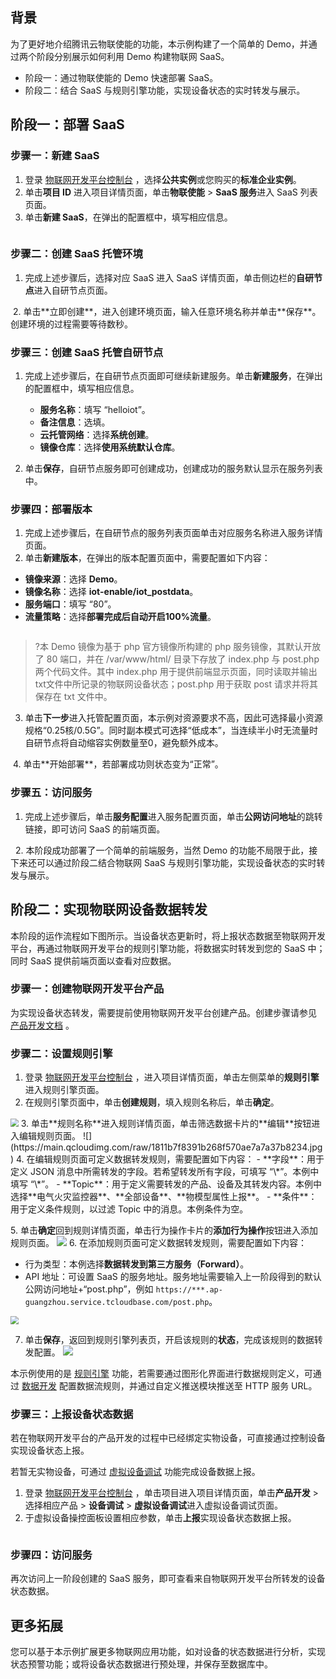 ## 背景

为了更好地介绍腾讯云物联使能的功能，本示例构建了一个简单的 Demo，并通过两个阶段分别展示如何利用 Demo 构建物联网 SaaS。

- 阶段一：通过物联使能的 Demo 快速部署 SaaS。
- 阶段二：结合 SaaS 与规则引擎功能，实现设备状态的实时转发与展示。

## 阶段一：部署 SaaS

### 步骤一：新建 SaaS 

1. 登录 [物联网开发平台控制台](https://console.cloud.tencent.com/iotexplorer) ，选择**公共实例**或您购买的**标准企业实例**。
2. 单击**项目 ID** 进入项目详情页面，单击**物联使能** > **SaaS 服务**进入 SaaS 列表页面。
3. 单击**新建 SaaS**，在弹出的配置框中，填写相应信息。<br>
<img src="https://main.qcloudimg.com/raw/723b6e44a63762ca4accbbc6a0a539ce.png" alt="" style=" zoom: 80%;" />

### 步骤二：创建 SaaS 托管环境

1. 完成上述步骤后，选择对应 SaaS 进入 SaaS 详情页面，单击侧边栏的**自研节点**进入自研节点页面。
<img src="https://main.qcloudimg.com/raw/83f8cb327a61fab7a6a3ad093d8f9ef7.png" alt="" style="" />
2. 单击**立即创建**，进入创建环境页面，输入任意环境名称并单击**保存**。创建环境的过程需要等待数秒。
<img src="https://main.qcloudimg.com/raw/e5f45b0ade325b2e7567490d1abaa39c.png" alt="" style="zoom: 80%;" />

### 步骤三：创建 SaaS 托管自研节点

1. 完成上述步骤后，在自研节点页面即可继续新建服务。单击**新建服务**，在弹出的配置框中，填写相应信息。

   - **服务名称**：填写 “helloiot”。
   - **备注信息**：选填。
   - **云托管网络**：选择**系统创建**。
   - **镜像仓库**：选择**使用系统默认仓库**。

   <img src="https://main.qcloudimg.com/raw/addea7e61bd1e153076086a8ae4ebd1d.png" alt="" style="zoom: 80%;" />

2. 单击**保存**，自研节点服务即可创建成功，创建成功的服务默认显示在服务列表中。

### 步骤四：部署版本

1. 完成上述步骤后，在自研节点的服务列表页面单击对应服务名称进入服务详情页面。
2. 单击**新建版本**，在弹出的版本配置页面中，需要配置如下内容：
 - **镜像来源**：选择 **Demo**。
 - **镜像名称**：选择 **iot-enable/iot_postdata**。
 - **服务端口**：填写 “80”。
 - **流量策略**：选择**部署完成后自动开启100%流量**。

<img src="https://main.qcloudimg.com/raw/49fb36c111dae7beaa32c2f852c799b7.png" alt="" style="zoom: 80%;" />

>?本 Demo 镜像为基于 php 官方镜像所构建的 php 服务镜像，其默认开放了 80 端口，并在 /var/www/html/ 目录下存放了 index.php 与 post.php 两个代码文件。其中 index.php 用于提供前端显示页面，同时读取并输出txt文件中所记录的物联网设备状态；post.php 用于获取 post 请求并将其保存在 txt 文件中。
>
3. 单击**下一步**进入托管配置页面，本示例对资源要求不高，因此可选择最小资源规格“0.25核/0.5G”。同时副本模式可选择“低成本”，当连续半小时无流量时自研节点将自动缩容实例数量至0，避免额外成本。
<img src="https://main.qcloudimg.com/raw/f14d913f9646b8acbb921b75f29ce4ae.png" alt="" style="zoom: 80%;" />
4. 单击**开始部署**，若部署成功则状态变为“正常”。
<img src="https://main.qcloudimg.com/raw/7e95460c23c1d3f4b1cdce449b49449b.png" alt="" style="" />

### 步骤五：访问服务

1. 完成上述步骤后，单击**服务配置**进入服务配置页面，单击**公网访问地址**的跳转链接，即可访问 SaaS 的前端页面。
<img src="https://main.qcloudimg.com/raw/9e3dabf221344c2c1d70f6d01f946871.jpg" alt="" style="" />
<img src="https://qcloudimg.tencent-cloud.cn/raw/ee9abaedf1b489a2182b13fef613f32d.jpg" alt="" style="" />
2. 本阶段成功部署了一个简单的前端服务，当然 Demo 的功能不局限于此，接下来还可以通过阶段二结合物联网 SaaS 与规则引擎功能，实现设备状态的实时转发与展示。

## 阶段二：实现物联网设备数据转发

本阶段的运作流程如下图所示。当设备状态更新时，将上报状态数据至物联网开发平台，再通过物联网开发平台的规则引擎功能，将数据实时转发到您的 SaaS 中；同时 SaaS 提供前端页面以查看对应数据。
<img src="https://main.qcloudimg.com/raw/d3d688cb40424f417bbcf14df45b8a9d.jpg" alt="" style="" />

### 步骤一：创建物联网开发平台产品

为实现设备状态转发，需要提前使用物联网开发平台创建产品。创建步骤请参见 [产品开发文档](https://cloud.tencent.com/document/product/1081/34738) 。

### 步骤二：设置规则引擎

1. 登录 [物联网开发平台控制台](https://console.cloud.tencent.com/iotexplorer) ，进入项目详情页面，单击左侧菜单的**规则引擎**进入规则引擎页面。
2. 在规则引擎页面中，单击**创建规则**，填入规则名称后，单击**确定**。
<img src="https://main.qcloudimg.com/raw/c23d06c5dd85b8bfd6434c4e71272ece.jpg" style="zoom:80%;" />
3. 单击**规则名称**进入规则详情页面，单击筛选数据卡片的**编辑**按钮进入编辑规则页面。
![](https://main.qcloudimg.com/raw/1811b7f8391b268f570ae7a7a37b8234.jpg)
4. 在编辑规则页面可定义数据转发规则，需要配置如下内容：
   - **字段**：用于定义 JSON 消息中所需转发的字段。若希望转发所有字段，可填写 “\*”。本例中填写 “\*”。
   - **Topic**：用于定义需要转发的产品、设备及其转发内容。本例中选择**电气火灾监控器**、**全部设备**、**物模型属性上报**。
   - **条件**：用于定义条件规则，以过滤 Topic 中的消息。本例条件为空。

<img src="https://main.qcloudimg.com/raw/b375ff74688bd4e5088d18f2d9808326.jpg" alt="" style="zoom: 80%;" /><br>
5. 单击**确定**回到规则详情页面，单击行为操作卡片的**添加行为操作**按钮进入添加规则页面。
![](https://main.qcloudimg.com/raw/1244180e1f267f37186a3e21c1b7a33c.jpg)
6. 在添加规则页面可定义数据转发规则，需要配置如下内容：
   - 行为类型：本例选择**数据转发到第三方服务（Forward）**。
   - API 地址：可设置 SaaS 的服务地址。服务地址需要输入上一阶段得到的默认公网访问地址+“post.php”，例如 `https://***.ap-guangzhou.service.tcloudbase.com/post.php`。
<img src="https://main.qcloudimg.com/raw/17a1dcf38a22f5e972953fda71629c0c.jpg" style="zoom:80%;" />

7. 单击**保存**，返回到规则引擎列表页，开启该规则的**状态**，完成该规则的数据转发配置。
![](https://main.qcloudimg.com/raw/25f30c6bb1bfb92f06fb12bc4e57bdf0.jpg)

本示例使用的是 [规则引擎](https://cloud.tencent.com/document/product/1081/61105) 功能，若需要通过图形化界面进行数据规则定义，可通过 [数据开发](https://cloud.tencent.com/document/product/1081/61138) 配置数据流规则，并通过自定义推送模块推送至 HTTP 服务 URL。

### 步骤三：上报设备状态数据

若在物联网开发平台的产品开发的过程中已经绑定实物设备，可直接通过控制设备实现设备状态上报。

若暂无实物设备，可通过 [虚拟设备调试](https://cloud.tencent.com/document/product/1081/34741) 功能完成设备数据上报。

1. 登录 [物联网开发平台控制台](https://console.cloud.tencent.com/iotexplorer) ，单击项目进入项目详情页面，单击**产品开发** > 选择相应产品 > **设备调试** > **虚拟设备调试**进入虚拟设备调试页面。
2. 于虚拟设备操控面板设置相应参数，单击**上报**实现设备状态数据上报。
<img src="https://main.qcloudimg.com/raw/54bdaf04974bcbe5acc9f442cf6a2d40.jpg" alt=""  />

### 步骤四：访问服务

再次访问上一阶段创建的 SaaS 服务，即可查看来自物联网开发平台所转发的设备状态数据。
<img src="https://main.qcloudimg.com/raw/8f00ff646cbd493f413abee0b0e9c8cb.jpg" alt=""  />

## 更多拓展

您可以基于本示例扩展更多物联网应用功能，如对设备的状态数据进行分析，实现状态预警功能；或将设备状态数据进行预处理，并保存至数据库中。
